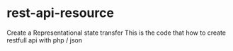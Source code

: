 # rest-api-resource
Create a Representational state transfer
This is  the code that how to create restfull api with php / json
